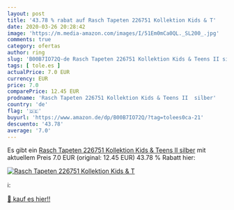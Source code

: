 ```yaml
---
layout: post
title: '43.78 % rabat auf Rasch Tapeten 226751 Kollektion Kids & T'
date: 2020-03-26 20:28:42
image: 'https://m.media-amazon.com/images/I/51Em0mCa0QL._SL200_.jpg'
comments: true
category: ofertas
author: ring
slug: 'B00B7IO72Q-de Rasch Tapeten 226751 Kollektion Kids & Teens II silber'
tags: [ tole.es ]
actualPrice: 7.0 EUR
currency: EUR
price: 7.0
comparePrice: 12.45 EUR
prodname: 'Rasch Tapeten 226751 Kollektion Kids & Teens II  silber'
country: 'de'
flag: '🇩🇪'
buyurl: 'https://www.amazon.de/dp/B00B7IO72Q/?tag=tolees0ca-21'
descuento: '43.78'
average: '7.0'
---
```


Es gibt ein [Rasch Tapeten 226751 Kollektion Kids & Teens II  silber](https://www.amazon.de/dp/B00B7IO72Q/?tag=tolees0ca-21) mit aktuellem Preis 7.0 EUR (original: 12.45 EUR) 43.78 % Rabatt hier:

[![Rasch Tapeten 226751 Kollektion Kids & T](https://m.media-amazon.com/images/I/51Em0mCa0QL._SL200_.jpg)](https://www.amazon.de/dp/B00B7IO72Q/?tag=tolees0ca-21)

ℹ️:


[🛒 kauf es hier!!](https://www.amazon.de/dp/B00B7IO72Q/?tag=tolees0ca-21)
